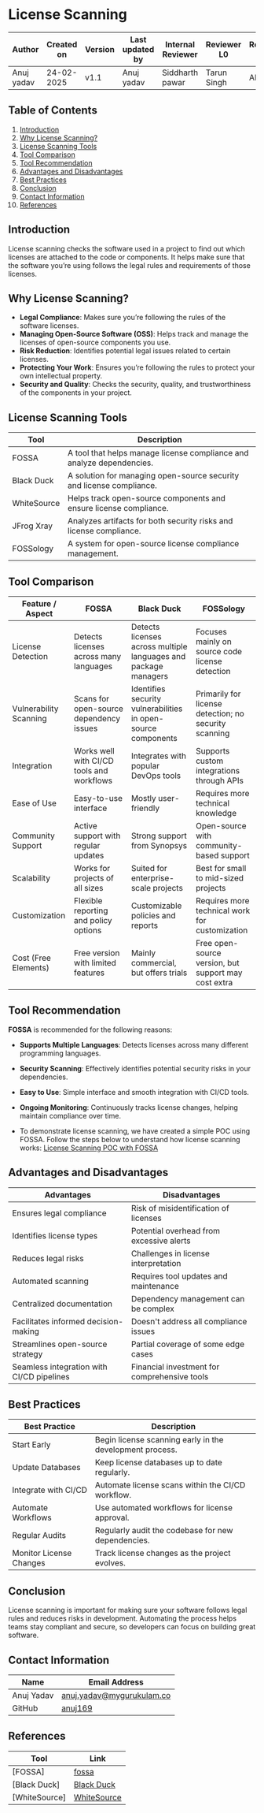 # License Scanning

| **Author** | **Created on** | **Version** | **Last updated by**|**Internal Reviewer** |**Reviewer L0** |**Reviewer L1** |**Reviewer L2** |
|------------|---------------------------|-------------|---------------------|-------------|-------------|-------------|-------------|
| Anuj yadav|   24-02-2025             | v1.1          | Anuj yadav     |  Siddharth pawar | Tarun Singh  | Abhishek  | Abhishek Dubey|     


## Table of Contents
1. [Introduction](#introduction)
2. [Why License Scanning?](#why-license-scanning)
3. [License Scanning Tools](#license-scanning-tools)
4. [Tool Comparison](#tool-comparison)
5. [Tool Recommendation](#tool-recommendation)
6. [Advantages and Disadvantages](#advantages-and-disadvantages)
7. [Best Practices](#best-practices)
8. [Conclusion](#conclusion)
9. [Contact Information](#contact-information)
10. [References](#references)

## Introduction

License scanning checks the software used in a project to find out which licenses are attached to the code or components. It helps make sure that the software you’re using follows the legal rules and requirements of those licenses.

## Why License Scanning?

- **Legal Compliance**: Makes sure you’re following the rules of the software licenses.
- **Managing Open-Source Software (OSS)**: Helps track and manage the licenses of open-source components you use.
- **Risk Reduction**: Identifies potential legal issues related to certain licenses.
- **Protecting Your Work**: Ensures you’re following the rules to protect your own intellectual property.
- **Security and Quality**: Checks the security, quality, and trustworthiness of the components in your project.

## License Scanning Tools


| Tool        | Description                                                           |
|-------------|-----------------------------------------------------------------------|
| FOSSA       | A tool that helps manage license compliance and analyze dependencies. |
| Black Duck  | A solution for managing open-source security and license compliance.  |
| WhiteSource | Helps track open-source components and ensure license compliance.     |
| JFrog Xray  | Analyzes artifacts for both security risks and license compliance.    |
| FOSSology   | A system for open-source license compliance management.               |

## Tool Comparison

| Feature / Aspect        | FOSSA                             | Black Duck                        | FOSSology                        |
|-------------------------|-----------------------------------|-----------------------------------|----------------------------------|
| License Detection       | Detects licenses across many languages | Detects licenses across multiple languages and package managers | Focuses mainly on source code license detection |
| Vulnerability Scanning  | Scans for open-source dependency issues | Identifies security vulnerabilities in open-source components | Primarily for license detection; no security scanning |
| Integration             | Works well with CI/CD tools and workflows | Integrates with popular DevOps tools | Supports custom integrations through APIs |
| Ease of Use             | Easy-to-use interface             | Mostly user-friendly              | Requires more technical knowledge |
| Community Support       | Active support with regular updates | Strong support from Synopsys     | Open-source with community-based support |
| Scalability             | Works for projects of all sizes   | Suited for enterprise-scale projects | Best for small to mid-sized projects |
| Customization           | Flexible reporting and policy options | Customizable policies and reports | Requires more technical work for customization |
| Cost (Free Elements)    | Free version with limited features | Mainly commercial, but offers trials | Free open-source version, but support may cost extra |


## Tool Recommendation

**FOSSA** is recommended for the following reasons:

- **Supports Multiple Languages**: Detects licenses across many different programming languages.
- **Security Scanning**: Effectively identifies potential security risks in your dependencies.
- **Easy to Use**: Simple interface and smooth integration with CI/CD tools.
- **Ongoing Monitoring**: Continuously tracks license changes, helping maintain compliance over time.


- To demonstrate license scanning, we have created a simple POC using FOSSA. Follow the steps below to understand how license scanning works: [License Scanning POC with FOSSA]()


## Advantages and Disadvantages

| **Advantages**                                   | **Disadvantages**                                  |
|--------------------------------------------------|---------------------------------------------------|
| Ensures legal compliance                         | Risk of misidentification of licenses             |
| Identifies license types                         | Potential overhead from excessive alerts          |
| Reduces legal risks                              | Challenges in license interpretation              |
| Automated scanning                               | Requires tool updates and maintenance             |
| Centralized documentation                       | Dependency management can be complex              |
| Facilitates informed decision-making             | Doesn't address all compliance issues             |
| Streamlines open-source strategy                 | Partial coverage of some edge cases               |
| Seamless integration with CI/CD pipelines        | Financial investment for comprehensive tools      |


## Best Practices

| Best Practice              | Description                                           |
|----------------------------|-------------------------------------------------------|
| Start Early                | Begin license scanning early in the development process. |
| Update Databases           | Keep license databases up to date regularly.          |
| Integrate with CI/CD       | Automate license scans within the CI/CD workflow.     |
| Automate Workflows         | Use automated workflows for license approval.        |
| Regular Audits             | Regularly audit the codebase for new dependencies.    |
| Monitor License Changes    | Track license changes as the project evolves.        |


## Conclusion

License scanning is important for making sure your software follows legal rules and reduces risks in development. Automating the process helps teams stay compliant and secure, so developers can focus on building great software.

## Contact Information

| Name        | Email Address                          |
|-------------|----------------------------------------|
| Anuj Yadav  | anuj.yadav@mygurukulam.co              |
| GitHub      | [anuj169](https://github.com/anuj169)  |

## References

| Tool        | Link                                                 |
|-------------|------------------------------------------------------|
| [FOSSA]     | [fossa](https://fossa.com/fossa-developers) |
| [Black Duck]| [Black Duck](https://www.blackduck.com/#) |
| [WhiteSource]| [WhiteSource](https://www.mend.io/mend-container/) |
